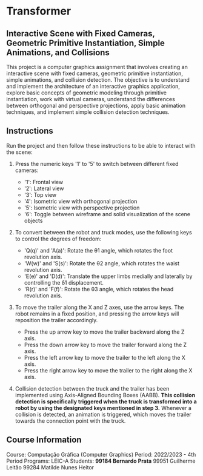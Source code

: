 # Transformer #

## Interactive Scene with Fixed Cameras, Geometric Primitive Instantiation, Simple Animations, and Collisions

This project is a computer graphics assignment that involves creating an interactive scene with fixed cameras, geometric primitive instantiation, simple animations, and collision detection. The objective is to understand and implement the architecture of an interactive graphics application, explore basic concepts of geometric modeling through primitive instantiation, work with virtual cameras, understand the differences between orthogonal and perspective projections, apply basic animation techniques, and implement simple collision detection techniques.

## Instructions

Run the project and then follow these instructions to be able to interact with the scene:

1. Press the numeric keys '1' to '5' to switch between different fixed cameras:
   - '1': Frontal view
   - '2': Lateral view
   - '3': Top view
   - '4': Isometric view with orthogonal projection
   - '5': Isometric view with perspective projection
   - '6': Toggle between wireframe and solid visualization of the scene objects


2. To convert between the robot and truck modes, use the following keys to control the degrees of freedom:
   - 'Q(q)' and 'A(a)': Rotate the θ1 angle, which rotates the foot revolution axis.
   - 'W(w)' and 'S(s)': Rotate the θ2 angle, which rotates the waist revolution axis.
   - 'E(e)' and 'D(d)': Translate the upper limbs medially and laterally by controlling the δ1 displacement.
   - 'R(r)' and 'F(f)': Rotate the θ3 angle, which rotates the head revolution axis.
   

3. To move the trailer along the X and Z axes, use the arrow keys. The robot remains in a fixed position, and pressing the arrow keys will reposition the trailer accordingly.

   - Press the up arrow key to move the trailer backward along the Z axis.
   - Press the down arrow key to move the trailer forward along the Z axis.
   - Press the left arrow key to move the trailer to the left along the X axis.
   - Press the right arrow key to move the trailer to the right along the X axis.

4. Collision detection between the truck and the trailer has been implemented using Axis-Aligned Bounding Boxes (AABB). **This collision detection is specifically triggered when the truck is transformed into a robot by using the designated keys mentioned in step 3.**  Whenever a collision is detected, an animation is triggered, which moves the trailer towards the connection point with the truck.

## Course Information

Course: Computação Gráfica (Computer Graphics)
Period: 2022/2023 - 4th Period
Programs: LEIC-A
Students:
    **99184 Bernardo Prata**
    99951 Guilherme Leitão 
    99284 Matilde Nunes Heitor


